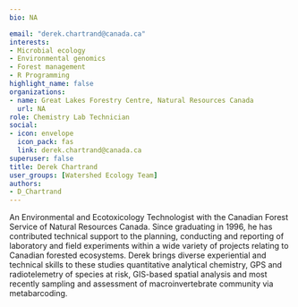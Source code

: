 ```yaml
--- 
bio: NA

email: "derek.chartrand@canada.ca"
interests:
- Microbial ecology
- Environmental genomics
- Forest management
- R Programming
highlight_name: false
organizations:
- name: Great Lakes Forestry Centre, Natural Resources Canada
  url: NA
role: Chemistry Lab Technician
social:
- icon: envelope
  icon_pack: fas
  link: derek.chartrand@canada.ca
superuser: false
title: Derek Chartrand
user_groups: [Watershed Ecology Team]
authors:
- D_Chartrand
---
```






An Environmental and Ecotoxicology Technologist with the Canadian Forest Service of Natural Resources Canada.  Since graduating in 1996, he has contributed technical support to the planning, conducting and reporting of laboratory and field experiments within a wide variety of projects relating to Canadian forested ecosystems.  Derek brings diverse experiential and technical skills to these studies quantitative analytical chemistry, GPS and radiotelemetry of species at risk, GIS-based spatial analysis and most recently sampling and assessment of macroinvertebrate community via metabarcoding.
